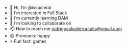 - 👋 Hi, I’m @issacleral
- 👀 I’m interested in Full Stack
- 🌱 I’m currently learning DAM
- 💞️ I’m looking to collaborate on
- 📫 How to reach me rodrigosalvatierracalla@gmail.com
- 😄 Pronouns: happy
- ⚡ Fun fact: games

<!---
issacleral/issacleral is a ✨ special ✨ repository because its `README.md` (this file) appears on your GitHub profile.
You can click the Preview link to take a look at your changes.
--->
